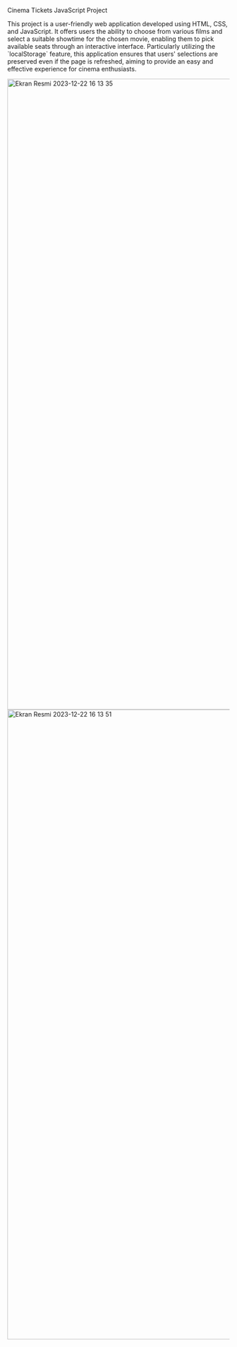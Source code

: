<h>Cinema Tickets JavaScript Project</h>
<p>This project is a user-friendly web application developed using HTML, CSS, and JavaScript. It offers users the ability to choose from various films and select a suitable showtime for the chosen movie, enabling them to pick available seats through an interactive interface. Particularly utilizing the `localStorage` feature, this application ensures that users' selections are preserved even if the page is refreshed, aiming to provide an easy and effective experience for cinema enthusiasts.</p>
<img width="1428" alt="Ekran Resmi 2023-12-22 16 13 35" src="https://github.com/YakupGithub/Cinema-Tickets-JavaScript/assets/137324492/bbed9415-7a4c-4f41-999b-d586a9d89f73"><img width="1426" alt="Ekran Resmi 2023-12-22 16 13 51" src="https://github.com/YakupGithub/Cinema-Tickets-JavaScript/assets/137324492/e075ce6a-55e2-478d-b842-62a647366664">

